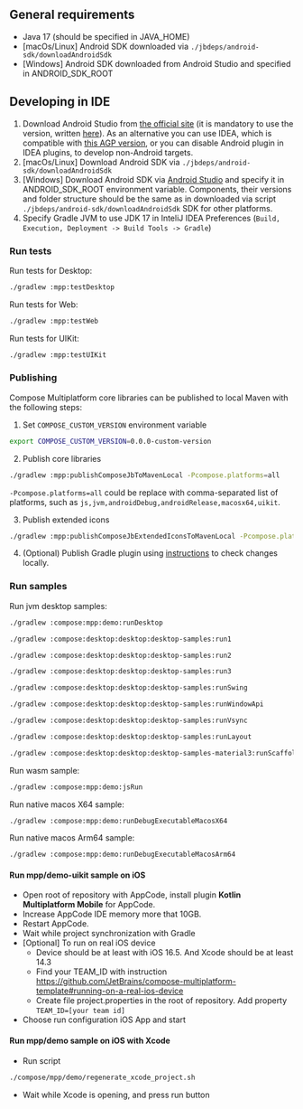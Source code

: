 ## General requirements
- Java 17 (should be specified in JAVA_HOME)
- [macOs/Linux] Android SDK downloaded via `./jbdeps/android-sdk/downloadAndroidSdk`
- [Windows] Android SDK downloaded from Android Studio and specified in ANDROID_SDK_ROOT

## Developing in IDE
1. Download Android Studio from [the official site](https://developer.android.com/studio/archive) (it is mandatory to use the version, written [here](https://github.com/JetBrains/androidx/blob/jb-main/gradle/libs.versions.toml#L11)). As an alternative you can use IDEA, which is compatible with [this AGP version](https://github.com/JetBrains/androidx/blob/jb-main/gradle/libs.versions.toml#L5), or you can disable Android plugin in IDEA plugins, to develop non-Android targets.
2. [macOs/Linux] Download Android SDK via `./jbdeps/android-sdk/downloadAndroidSdk`
3. [Windows] Download Android SDK via [Android Studio](https://developer.android.com/studio/intro/update#sdk-manager) and specify it in ANDROID_SDK_ROOT environment variable. Components, their versions and folder structure should be the same as in downloaded via script `./jbdeps/android-sdk/downloadAndroidSdk` SDK for other platforms.
4. Specify Gradle JVM to use JDK 17 in InteliJ IDEA Preferences (`Build, Execution, Deployment -> Build Tools -> Gradle`)

### Run tests

Run tests for Desktop:
```bash
./gradlew :mpp:testDesktop
```

Run tests for Web:
```bash
./gradlew :mpp:testWeb
```

Run tests for UIKit:
```bash
./gradlew :mpp:testUIKit
```

### Publishing
Compose Multiplatform core libraries can be published to local Maven with the following steps:
1. Set `COMPOSE_CUSTOM_VERSION` environment variable
```bash
export COMPOSE_CUSTOM_VERSION=0.0.0-custom-version
```
2. Publish core libraries
```bash
./gradlew :mpp:publishComposeJbToMavenLocal -Pcompose.platforms=all
```
`-Pcompose.platforms=all` could be replace with comma-separated list of platforms, such as `js,jvm,androidDebug,androidRelease,macosx64,uikit`.

3. Publish extended icons
```bash
./gradlew :mpp:publishComposeJbExtendedIconsToMavenLocal -Pcompose.platforms=all --max-workers=1
```

4. (Optional) Publish Gradle plugin using [instructions](https://github.com/JetBrains/compose-multiplatform/tree/master/compose#publishing) to check changes locally.

### Run samples
Run jvm desktop samples:
```bash
./gradlew :compose:mpp:demo:runDesktop
```
```bash
./gradlew :compose:desktop:desktop:desktop-samples:run1
```
```bash
./gradlew :compose:desktop:desktop:desktop-samples:run2
```
```bash
./gradlew :compose:desktop:desktop:desktop-samples:run3
```
```bash
./gradlew :compose:desktop:desktop:desktop-samples:runSwing
```
```bash
./gradlew :compose:desktop:desktop:desktop-samples:runWindowApi
```
```bash
./gradlew :compose:desktop:desktop:desktop-samples:runVsync
```
```bash
./gradlew :compose:desktop:desktop:desktop-samples:runLayout
```
```bash
./gradlew :compose:desktop:desktop:desktop-samples-material3:runScaffold
```

Run wasm sample:
```bash
./gradlew :compose:mpp:demo:jsRun
```

Run native macos X64 sample:
```bash
./gradlew :compose:mpp:demo:runDebugExecutableMacosX64
```

Run native macos Arm64 sample:
```bash
./gradlew :compose:mpp:demo:runDebugExecutableMacosArm64
```

#### Run mpp/demo-uikit sample on iOS
 - Open root of repository with AppCode, install plugin **Kotlin Multiplatform Mobile** for AppCode.
 - Increase AppCode IDE memory more that 10GB.
 - Restart AppCode.
 - Wait while project synchronization with Gradle
 - [Optional] To run on real iOS device 
   - Device should be at least with iOS 16.5. And Xcode should be at least 14.3
   - Find your TEAM_ID with instruction https://github.com/JetBrains/compose-multiplatform-template#running-on-a-real-ios-device
   - Create file project.properties in the root of repository. Add property `TEAM_ID=[your team id]`
 - Choose run configuration iOS App and start

#### Run mpp/demo sample on iOS with Xcode
 - Run script
```bash 
./compose/mpp/demo/regenerate_xcode_project.sh
 ```
 - Wait while Xcode is opening, and press run button

